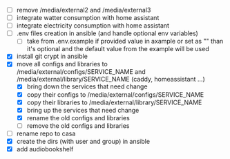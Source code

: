 - [ ] remove /media/external2 and /media/external3
- [ ] integrate watter consumption with home assistant
- [ ] integrate electricity consumption with home assistant
- [ ] .env files creation in ansible (and handle optional env variables)
  - [ ] take from .env.example if provided value in axample or set as "" than it's optional and the default value from the example will be used
- [x] install git crypt in ansible
- [x] move all configs and libraries to /media/external/configs/SERVICE_NAME and /media/external/library/SERVICE_NAME (caddy, homeassistant ...)
  - [x] bring down the services that need change
  - [x] copy their configs to /media/external/configs/SERVICE_NAME
  - [x] copy their libraries to /media/external/library/SERVICE_NAME
  - [x] bring up the services that need change
  - [x] rename the old configs and libraries
  - [ ] remove the old configs and libraries
- [ ] rename repo to casa
- [x] create the dirs (with user and group) in ansible
- [x] add audiobookshelf
